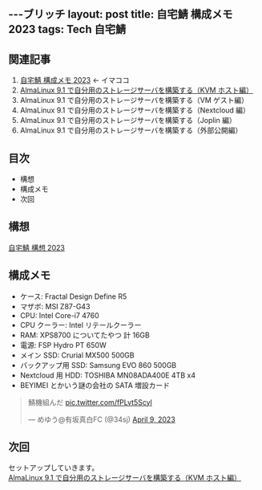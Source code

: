 ---ブリッチ
layout: post
title: 自宅鯖 構成メモ 2023
tags: Tech 自宅鯖
---

## 関連記事

1. [自宅鯖 構成メモ 2023](../../../2023/04/12/01.html) ← イマココ
2. [AlmaLinux 9.1 で自分用のストレージサーバを構築する（KVM ホスト編）](../../../2023/04/16/01.html)
3. AlmaLinux 9.1 で自分用のストレージサーバを構築する（VM ゲスト編）
4. AlmaLinux 9.1 で自分用のストレージサーバを構築する（Nextcloud 編）
5. AlmaLinux 9.1 で自分用のストレージサーバを構築する（Joplin 編）
6. AlmaLinux 9.1 で自分用のストレージサーバを構築する（外部公開編）

## 目次

- 構想
- 構成メモ
- 次回

## 構想

[自宅鯖 構想 2023](../../../2023/04/15/01.html)

## 構成メモ

- ケース: Fractal Design Define R5
- マザボ: MSI Z87-G43
- CPU: Intel Core-i7 4760
- CPU クーラー: Intel リテールクーラー
- RAM: XPS8700 についてたやつ 計 16GB
- 電源: FSP Hydro PT 650W
- メイン SSD: Crurial MX500 500GB
- バックアップ用 SSD: Samsung EVO 860 500GB
- Nextcloud 用 HDD: TOSHIBA MN08ADA400E 4TB x4
- BEYIMEI とかいう謎の会社の SATA 増設カード

<blockquote class="twitter-tweet"><p lang="ja" dir="ltr">鯖機組んだ <a href="https://t.co/fPLvt5Scyl">pic.twitter.com/fPLvt5Scyl</a></p>&mdash; めゆう@有坂真白FC (@34sj) <a href="https://twitter.com/34sj/status/1645041166210187264?ref_src=twsrc%5Etfw">April 9, 2023</a></blockquote> <script async src="https://platform.twitter.com/widgets.js" charset="utf-8"></script>

## 次回

セットアップしていきます。  
[AlmaLinux 9.1 で自分用のストレージサーバを構築する（KVM ホスト編）](../../../2023/04/16/01.html)
